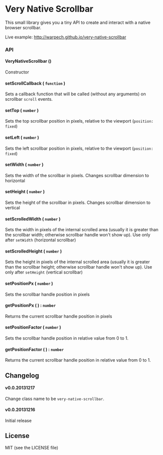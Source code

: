 Very Native Scrollbar
=====================

This small library gives you a tiny API to create and interact with a native browser scrollbar.

Live example: http://warpech.github.io/very-native-scrollbar

### API

#### VeryNativeScrollbar ()

Constructor

#### setScrollCallback ( `function` )

Sets a callback function that will be called (without any arguments) on scrollbar `scroll` events.

#### setTop ( `number` )

Sets the top scrollbar position in pixels, relative to the viewport (`position: fixed`)

#### setLeft ( `number` )

Sets the left scrollbar position in pixels, relative to the viewport (`position: fixed`)

#### setWidth ( `number` )

Sets the width of the scrollbar in pixels. Changes scrollbar dimension to horizontal

#### setHeight ( `number` )

Sets the height of the scrollbar in pixels. Changes scrollbar dimension to vertical

#### setScrolledWidth ( `number` )

Sets the width in pixels of the internal scrolled area (usually it is greater than the scrollbar width; otherwise scrollbar handle won't show up). Use only after `setWidth` (horizontal scrollbar)

#### setScrolledHeight ( `number` )

Sets the height in pixels of the internal scrolled area (usually it is greater than the scrollbar height; otherwise scrollbar handle won't show up). Use only after `setHeight` (vertical scrollbar)

#### setPositionPx ( `number` )

Sets the scrollbar handle position in pixels

#### getPositionPx ( ) : `number`

Returns the current scrollbar handle position in pixels

#### setPositionFactor ( `number` )

Sets the scrollbar handle position in relative value from 0 to 1.

#### getPositionFactor ( ) : `number`

Returns the current scrollbar handle position in relative value from 0 to 1.

## Changelog

#### v0.0.20131217

Change class name to be `very-native-scrollbar`.

#### v0.0.20131216

Initial release

## License

MIT (see the LICENSE file)
